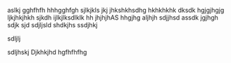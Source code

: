 
aslkj
gghfhfh
hhhgghfgh
sjlkjkls
jkj
jhkshkhsdhg
hkhkhkhk
dksdk
hgjgjhgjg
ljkjhkjhkh
sjkdh
ijlkjlksdlklk
hh
jhjhjhAS
hhgjhg
aljhjh
sdjjhsd
assdk
jgjhgh
sdjk
sjd
sdjljsld
shdkjhs
ssdjhkj

sdljlj

sdljhskj
Djkhkjhd
hgfhfhfhg
